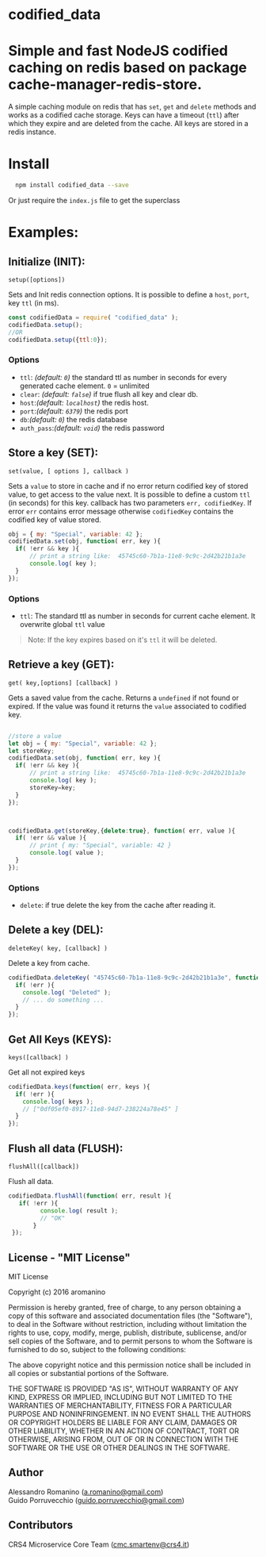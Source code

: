 codified_data
===========

# Simple and fast NodeJS codified caching on redis based on package cache-manager-redis-store.

A simple caching module on redis that has `set`, `get` and `delete` methods and works 
as a codified cache storage.
Keys can have a timeout (`ttl`) after which they expire and are deleted from the cache.
All keys are stored in a redis instance.


# Install

```bash
  npm install codified_data --save
```

Or just require the `index.js` file to get the superclass

# Examples:

## Initialize (INIT):


`setup([options])`

Sets and Init redis connection options. It is possible to define a  `host`, `port`, key `ttl` (in ms).

```js
const codifiedData = require( "codified_data" );
codifiedData.setup();
//OR
codifiedData.setup({ttl:0});
```
### Options

- `ttl`: *(default: `0`)* the standard ttl as number in seconds for every generated cache element.
`0` = unlimited
- `clear`: *(default: `false`)* if true flush all key and clear db.
- `host`:*(default: `localhost`)* the redis host.
- `port`:*(default: `6379`)* the redis port
- `db`:*(default: `0`)* the redis database
- `auth_pass`:*(default: `void`)* the redis password


## Store a key (SET):

`set(value, [ options ], callback )`

Sets a `value` to store in cache and if no error return codified key of stored value, to get access to the value next. It is possible to define a custom  `ttl` (in seconds) for this key.
callback  has two parameters `err, codifiedKey`. If error `err` contains error message otherwise `codifiedKey` contains
the codified key of value stored.

```js
obj = { my: "Special", variable: 42 };
codifiedData.set(obj, function( err, key ){
  if( !err && key ){
      // print a string like:  45745c60-7b1a-11e8-9c9c-2d42b21b1a3e
      console.log( key );
  }
});
```

### Options

- `ttl`: The standard ttl as number in seconds for current cache element. It overwrite global `ttl` value

> Note: If the key expires based on it's `ttl` it will be deleted.

## Retrieve a key (GET):

`get( key,[options] [callback] )`

Gets a saved value from the cache.
Returns a `undefined` if not found or expired.
If the value was found it returns the `value` associated to codified key.

```js

//store a value 
let obj = { my: "Special", variable: 42 };
let storeKey;
codifiedData.set(obj, function( err, key ){
  if( !err && key ){
      // print a string like:  45745c60-7b1a-11e8-9c9c-2d42b21b1a3e
      console.log( key );
      storeKey=key;
  }
});



codifiedData.get(storeKey,{delete:true}, function( err, value ){
  if( !err && value ){
      // print { my: "Special", variable: 42 }
      console.log( value );
  }
});

```

### Options

- `delete`: if true delete the key from the cache after reading it.

## Delete a key (DEL):

`deleteKey( key, [callback] )`

Delete a key from cache.

```js
codifiedData.deleteKey( "45745c60-7b1a-11e8-9c9c-2d42b21b1a3e", function( err, result ){
  if( !err ){
    console.log( "Deleted" );
    // ... do something ...
  }
});
```

## Get All Keys (KEYS):

`keys([callback] )`

Get all not expired keys

```js
codifiedData.keys(function( err, keys ){
  if( !err ){
    console.log( keys );
    // ["0df05ef0-8917-11e8-94d7-238224a78e45" ]
  }
});
```

## Flush all data (FLUSH):

`flushAll([callback])`

Flush all data.

```js
codifiedData.flushAll(function( err, result ){
   if( !err ){
         console.log( result );
         // "OK"
       }
 });  
```


License - "MIT License"
-----------------------

MIT License

Copyright (c) 2016 aromanino

Permission is hereby granted, free of charge, to any person obtaining a copy
of this software and associated documentation files (the "Software"), to deal
in the Software without restriction, including without limitation the rights
to use, copy, modify, merge, publish, distribute, sublicense, and/or sell
copies of the Software, and to permit persons to whom the Software is
furnished to do so, subject to the following conditions:

The above copyright notice and this permission notice shall be included in all
copies or substantial portions of the Software.

THE SOFTWARE IS PROVIDED "AS IS", WITHOUT WARRANTY OF ANY KIND, EXPRESS OR
IMPLIED, INCLUDING BUT NOT LIMITED TO THE WARRANTIES OF MERCHANTABILITY,
FITNESS FOR A PARTICULAR PURPOSE AND NONINFRINGEMENT. IN NO EVENT SHALL THE
AUTHORS OR COPYRIGHT HOLDERS BE LIABLE FOR ANY CLAIM, DAMAGES OR OTHER
LIABILITY, WHETHER IN AN ACTION OF CONTRACT, TORT OR OTHERWISE, ARISING FROM,
OUT OF OR IN CONNECTION WITH THE SOFTWARE OR THE USE OR OTHER DEALINGS IN THE
SOFTWARE.


Author
------
Alessandro Romanino ([a.romanino@gmail.com](mailto:a.romanino@gmail.com))<br>
Guido Porruvecchio ([guido.porruvecchio@gmail.com](mailto:guido.porruvecchio@gmail.com))

Contributors
------
CRS4 Microservice Core Team ([cmc.smartenv@crs4.it](mailto:cmc.smartenv@crs4.it))
